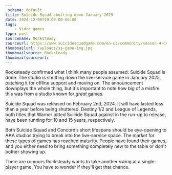 ```yaml
---
_schema: default
title: Suicide Squad shutting down January 2025
date: 2024-12-09T19:09:00-06:00
tags:
    - Video games
type: post
sourcename: Rocksteady
sourceurl: https://www.suicidesquadgame.com/en-us/community/season-4-deep-dive
thumbnailurl: /uploads/ss-game-img.jpg
thumbnailsource: Rocksteady
thumbnailsourceurl:
---
```


Rocksteady confirmed what I think many people assumed: Suicide Squad is done. The studio is shutting down the live-service game in January 2025, patching it for offline support and moving on. The announcement downplays the whole thing, but it's important to note how big of a misfire this was from a studio known for *great* games.

Suicide Squad was released on February 2nd, 2024. It will have lasted less than a year before being shuttered. Destiny 1/2 and League of Legends, both titles that Warner pitted Suicide Squad against in the run-up to release, have been running for 10 and 15 years, respectively.

Both Suicide Squad and Concord’s short lifespans should be eye-opening to AAA studios trying to break into the live-service space. The market for these types of games has reached maturity. People have found their games, and you either need to bring something completely new to the table or don't bother showing up.

There are rumours Rocksteady wants to take another swing at a single-player game. You have to wonder if they'll get that chance.
